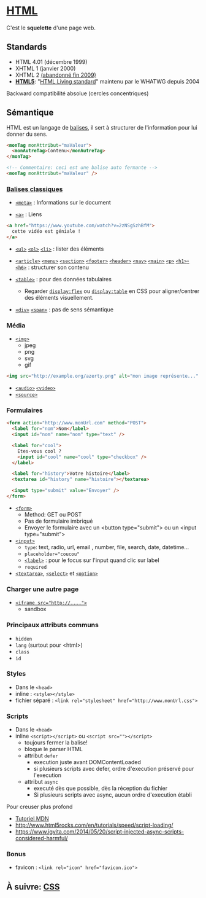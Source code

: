 # [HTML](https://developer.mozilla.org/fr/docs/Web/html)

C'est le **squelette** d'une page web.

## Standards

- HTML 4.01 (décembre 1999)
- XHTML 1 (janvier 2000)
- XHTML 2 [(abandonné fin 2009)](http://www.w3.org/News/2009#entry-6601)
- [**HTML5**](https://fr.wikipedia.org/wiki/HTML5): "[HTML Living standard](http://www.whatwg.org/specs/web-apps/current-work/multipage/index.html)" maintenu par le WHATWG depuis 2004

Backward compatibilité absolue (cercles concentriques)

## Sémantique

HTML est un langage de [balises](https://developer.mozilla.org/fr/docs/Web/Guide/HTML/HTML5/Liste_des_%C3%A9l%C3%A9ments_HTML5), il sert à structurer de l'information pour lui donner du sens.

```html
<monTag monAttribut="maValeur">
  <monAutreTag>Contenu</monAutreTag>
</monTag>

<!-- Commentaire: ceci est une balise auto fermante -->
<monTag monAttribut="maValeur" />
```

### [Balises classiques](https://developer.mozilla.org/fr/docs/Web/HTML/Element)

- [`<meta>`](https://developer.mozilla.org/fr/docs/Web/HTML/Element/meta) : Informations sur le document

- [`<a>`](https://developer.mozilla.org/fr/docs/Web/HTML/Element/a) : Liens

```html
<a href="https://www.youtube.com/watch?v=2zNSgSzhBfM">
  cette vidéo est géniale !
</a>
```

- [`<ul>`](https://developer.mozilla.org/fr/docs/Web/HTML/Element/ul) [`<ol>`](https://developer.mozilla.org/fr/docs/Web/HTML/Element/ol) [`<li>`](https://developer.mozilla.org/fr/docs/Web/HTML/Element/li) : lister des éléments

- [`<article>`](https://developer.mozilla.org/fr/docs/Web/HTML/Element/article) [`<menu>`](https://developer.mozilla.org/fr/docs/Web/HTML/Element/menu) [`<section>`](https://developer.mozilla.org/fr/docs/Web/HTML/Element/section) [`<footer>`](https://developer.mozilla.org/fr/docs/Web/HTML/Element/footer) [`<header>`](https://developer.mozilla.org/fr/docs/Web/HTML/Element/ul) [`<nav>`](https://developer.mozilla.org/fr/docs/Web/HTML/Element/nav) [`<main>`](https://developer.mozilla.org/fr/docs/Web/HTML/Element/main) [`<p>`](https://developer.mozilla.org/fr/docs/Web/HTML/Element/p) [`<h1>`-`<h6>`](https://developer.mozilla.org/fr/docs/Web/HTML/Element/Heading_Elements) : structurer son contenu

- [`<table>`](https://developer.mozilla.org/fr/docs/Web/HTML/Element/table) : pour des données tabulaires

  - Regarder [`display:flex`](https://developer.mozilla.org/en-US/docs/Web/CSS/flex) ou [`display:table`](https://developer.mozilla.org/en-US/docs/Web/CSS/display) en CSS pour aligner/centrer des éléments visuellement.

- [`<div>`](https://developer.mozilla.org/fr/docs/Web/HTML/Element/div) [`<span>`](https://developer.mozilla.org/fr/docs/Web/HTML/Element/span) : pas de sens sémantique

### Média

- [`<img>`](https://developer.mozilla.org/fr/docs/Web/HTML/Element/img)
  - jpeg
  - png
  - svg
  - gif

```html
<img src="http://example.org/azerty.png" alt="mon image représente..." />
```

- [`<audio>`](https://developer.mozilla.org/fr/docs/Web/HTML/Element/audio) [`<video>`](https://developer.mozilla.org/fr/docs/Web/HTML/Element/video)
- [`<source>`](https://developer.mozilla.org/fr/docs/Web/HTML/Element/source)

### Formulaires

```html
<form action="http://www.monUrl.com" method="POST">
  <label for="nom">Nom</label>
  <input id="nom" name="nom" type="text" />

  <label for="cool">
    Etes-vous cool ?
    <input id="cool" name="cool" type="checkbox" />
  </label>

  <label for="history">Votre histoire</label>
  <textarea id="history" name="histoire"></textarea>

  <input type="submit" value="Envoyer" />
</form>
```

- [`<form>`](https://developer.mozilla.org/fr/docs/Web/HTML/Element/form)
  - Method: GET ou POST
  - Pas de formulaire imbriqué
  - Envoyer le formulaire avec un &lt;button type="submit"> ou un &lt;input type="submit">
- [`<input>`](https://developer.mozilla.org/fr/docs/Web/HTML/Element/input)
  - `type`: text, radio, url, email , number, file, search, date, datetime...
  - `placeholder="coucou"`
  - [`<label>`](https://developer.mozilla.org/en-US/docs/Web/HTML/Element/label) : pour le focus sur l'input quand clic sur label
  - `required`
- [`<textarea>`](https://developer.mozilla.org/fr/docs/Web/HTML/Element/textarea), [`<select>`](https://developer.mozilla.org/fr/docs/Web/HTML/Element/textarea) et [`<option>`](https://developer.mozilla.org/fr/docs/Web/HTML/Element/option)

### Charger une autre page

- [`<iframe src="http://....">`](https://developer.mozilla.org/en-US/docs/Web/HTML/Element/iframe)
  - sandbox

### Principaux attributs communs

- `hidden`
- `lang` (surtout pour &lt;html>)
- `class`
- `id`

### Styles

- Dans le `<head>`
- inline : `<style></style>`
- fichier séparé : `<link rel="stylesheet" href="http://www.monUrl.css">`

### Scripts

- Dans le `<head>`
- inline `<script></script>` ou `<script src=""></script>`
  - toujours fermer la balise!
  - bloque le parser HTML
  - attribut `defer`
    - execution juste avant DOMContentLoaded
    - si plusieurs scripts avec defer, ordre d'execution préservé pour l'execution
  - attribut `async`
    - executé dès que possible, dès la réception du fichier
    - Si plusieurs scripts avec async, aucun ordre d'execution établi

Pour creuser plus profond

- [Tutoriel MDN](https://developer.mozilla.org/fr/docs/Apprendre/HTML/Balises_HTML)
- http://www.html5rocks.com/en/tutorials/speed/script-loading/
- https://www.igvita.com/2014/05/20/script-injected-async-scripts-considered-harmful/

### Bonus

- favicon : `<link rel="icon" href="favicon.ico">`

## À suivre: [CSS](./css.md)
